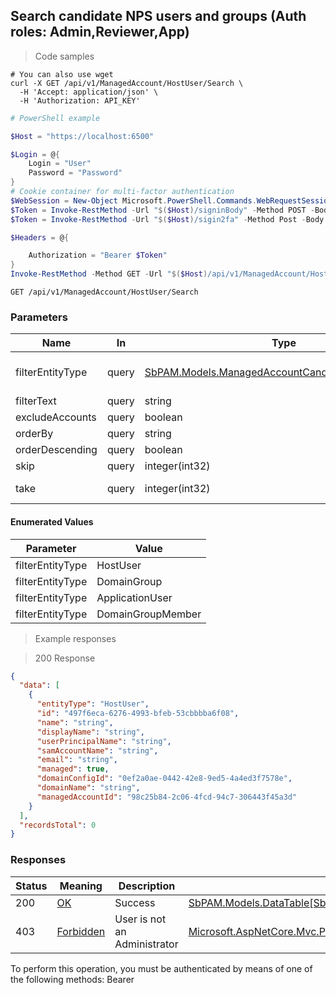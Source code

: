 
## Search candidate NPS users and groups (Auth roles: Admin,Reviewer,App)

<a id="opIdHostUserSearch"></a>

> Code samples

```shell
# You can also use wget
curl -X GET /api/v1/ManagedAccount/HostUser/Search \
  -H 'Accept: application/json' \
  -H 'Authorization: API_KEY'

```

```powershell
# PowerShell example

$Host = "https://localhost:6500"

$Login = @{
    Login = "User"
    Password = "Password"
}
# Cookie container for multi-factor authentication
$WebSession = New-Object Microsoft.PowerShell.Commands.WebRequestSession
$Token = Invoke-RestMethod -Url "$($Host)/signinBody" -Method POST -Body (ConvertTo-Json $Login) -WebRequestSession $WebSession
$Token = Invoke-RestMethod -Url "$($Host)/sigin2fa" -Method Post -Body $MfaCode -Headers @{Authorization: "Bearer $Token"} -WebRequestSession $WebSession

$Headers = @{

    Authorization = "Bearer $Token"
}
Invoke-RestMethod -Method GET -Url "$($Host)/api/v1/ManagedAccount/HostUser/Search -Headers $Headers
```

`GET /api/v1/ManagedAccount/HostUser/Search`

<h3 id="search-candidate-nps-users-and-groups-(auth-roles:-admin,reviewer,app)-parameters">Parameters</h3>

|Name|In|Type|Required|Description|
|---|---|---|---|---|
|filterEntityType|query|[SbPAM.Models.ManagedAccountCandidateViewEntityType](../Models/sbpam.models.managedaccountcandidateviewentitytype.md)|false|Entity type filter - user/group/application/group member|
|filterText|query|string|false|Filter by text|
|excludeAccounts|query|boolean|false|Exclude managed accounts|
|orderBy|query|string|false|Sort by field|
|orderDescending|query|boolean|false|Sort descending ascending|
|skip|query|integer(int32)|false|Start at this item (default: 0)|
|take|query|integer(int32)|false|Return this number of items (default: 100)|

#### Enumerated Values

|Parameter|Value|
|---|---|
|filterEntityType|HostUser|
|filterEntityType|DomainGroup|
|filterEntityType|ApplicationUser|
|filterEntityType|DomainGroupMember|

> Example responses

> 200 Response

```json
{
  "data": [
    {
      "entityType": "HostUser",
      "id": "497f6eca-6276-4993-bfeb-53cbbbba6f08",
      "name": "string",
      "displayName": "string",
      "userPrincipalName": "string",
      "samAccountName": "string",
      "email": "string",
      "managed": true,
      "domainConfigId": "0ef2a0ae-0442-42e8-9ed5-4a4ed3f7578e",
      "domainName": "string",
      "managedAccountId": "98c25b84-2c06-4fcd-94c7-306443f45a3d"
    }
  ],
  "recordsTotal": 0
}
```

<h3 id="search-candidate-nps-users-and-groups-(auth-roles:-admin,reviewer,app)-responses">Responses</h3>

|Status|Meaning|Description|Schema|
|---|---|---|---|
|200|[OK](https://tools.ietf.org/html/rfc7231#section-6.3.1)|Success|[SbPAM.Models.DataTable[SbPAM.Models.ManagedAccountCandidateView]](../Models/sbpam.models.datatable_sbpam.models.managedaccountcandidateview.md)|
|403|[Forbidden](https://tools.ietf.org/html/rfc7231#section-6.5.3)|User is not an Administrator|[Microsoft.AspNetCore.Mvc.ProblemDetails](../Models/microsoft.aspnetcore.mvc.problemdetails.md)|

<aside class="warning">
To perform this operation, you must be authenticated by means of one of the following methods:
Bearer
</aside>


